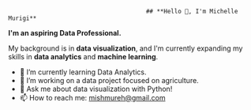                                            ## **Hello 👋, I'm Michelle Murigi**
**I'm an aspiring Data Professional.**

My background is in **data visualization**, and I'm currently expanding my skills in **data analytics** and **machine learning**. 
- 🌱 I’m currently learning Data Analytics.
- 🔭 I’m working on a data project focused on agriculture.
- 💬 Ask me about data visualization with Python!
- 📫 How to reach me: mishmureh@gmail.com
